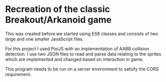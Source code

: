 # Recreation of the classic Breakout/Arkanoid game
This was created before we started using ES6 classes and consists of two large and one smaller JavaScript files.

For this project I used PixiJS with an implementation of AABB collision detection.  I use two JSON files to read and parse data relating to the sprites which are implemented and changed based on interaction in game.

This program needs to be run on a server environment to satisfy the CORS requirement.
